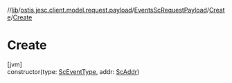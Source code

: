 //[lib](../../../../index.md)/[ostis.jesc.client.model.request.payload](../../index.md)/[EventsScRequestPayload](../index.md)/[Create](index.md)/[Create](-create.md)

# Create

[jvm]\
constructor(type: [ScEventType](../../../ostis.jesc.client.model.event/-sc-event-type/index.md), addr: [ScAddr](../../../ostis.jesc.client.model.addr/-sc-addr/index.md))
